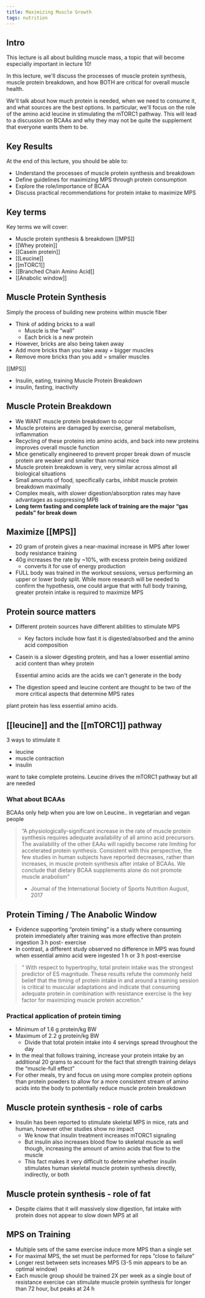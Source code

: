```yaml
---
title: Maximizing Muscle Growth
tags: nutrition
---
```


## Intro

This lecture is all about building muscle mass, a topic that will become especially important in lecture 10! 

In this lecture, we'll discuss the processes of muscle protein synthesis, muscle protein breakdown, and how BOTH are critical for overall muscle health.

We'll talk about how much protein is needed, when we need to consume it, and what sources are the best options. In particular, we'll focus on the role of the amino acid leucine in stimulating the mTORC1 pathway. This will lead to a discussion on BCAAs and why they may not be quite the supplement that everyone wants them to be.

## Key Results
At the end of this lecture, you should be able to:

- Understand the processes of muscle protein synthesis and breakdown
- Define guidelines for maximizing MPS through protein consumption
- Explore the role/importance of BCAA
- Discuss practical recommendations for protein intake to maximize MPS

## Key terms
Key terms we will cover:

- Muscle protein synthesis & breakdown [[MPS]]
- [[Whey protein]]
- [[Casein protein]]
- [[Leucine]]
- [[mTORC1]]
- [[Branched Chain Amino Acid]]
- [[Anabolic window]]

## Muscle Protein Synthesis

Simply the process of building new proteins within muscle fiber

- Think of adding bricks to a wall 
  - Muscle is the “wall”
  - Each brick is a new protein
- However, bricks are also being taken away
- Add more bricks than you take away = bigger muscles
- Remove more bricks than you add = smaller muscles

[[MPS]]
- Insulin, eating, training
Muscle Protein Breakdown
- insulin, fasting, inactivity

## Muscle Protein Breakdown
- We WANT muscle protein breakdown to occur
- Muscle proteins are damaged by exercise, general metabolism, inflammation
- Recycling of these proteins into amino acids, and back into new proteins improves overall muscle function
- Mice genetically engineered to prevent proper break down of muscle protein are weaker and smaller than normal mice
- Muscle protein breakdown is very, very similar across almost all biological situations
- Small amounts of food, specifically carbs, inhibit muscle protein breakdown maximally
- Complex meals, with slower digestion/absorption rates may have advantages as suppressing MPB
- **Long term fasting and complete lack of training are the major “gas pedals” for break down**

## Maximize [[MPS]]

- 20 gram of protein gives a near-maximal increase in MPS after lower body resistance training
- 40g increases the rate by ~10%, with excess protein being oxidized
  - converts it for use of energy production
- FULL body was trained in the workout sessions, versus performing an upper or lower body split. While more research will be needed to confirm the hypothesis, one could argue that with full body training, greater protein intake is required to maximize MPS

## Protein source matters

- Different protein sources have different abilities to stimulate MPS
  - Key factors include how fast it is digested/absorbed and the amino acid composition

- Casein is a slower digesting protein, and has a lower essential amino acid content than whey protein
  
  Essential amino acids are the acids we can't generate in the body
- The digestion speed and leucine content are thought to be two of the more critical aspects that determine MPS rates

plant protein has less essential amino acids.

## [[leucine]] and the [[mTORC1]] pathway

3 ways to stimulate it
- leucine
- muscle contraction
- insulin

want to take complete proteins. Leucine drives the mTORC1 pathway but all are needed

### What about BCAAs
BCAAs only help when you are low on Leucine.. in vegetarian and vegan people

> “A physiologically-significant increase in the rate of muscle protein synthesis requires adequate availability of all amino acid precursors. The availability of the other EAAs will rapidly become rate limiting for accelerated protein synthesis. Consistent with this perspective, the few studies in human subjects have reported decreases, rather than increases, in muscle protein synthesis after intake of BCAAs. We conclude that dietary BCAA supplements alone do not promote muscle anabolism”
> - Journal of the International Society of Sports Nutrition August, 2017

## Protein Timing / The Anabolic Window
- Evidence supporting “protein timing” is a study where consuming protein immediately after training was more effective than protein ingestion 3 h post- exercise
- In contrast, a different study observed no difference in MPS was found when essential amino acid were ingested 1 h or 3 h post-exercise

> “ With respect to hypertrophy, total protein intake was the strongest predictor of ES magnitude. These results refute the commonly held belief that the timing of protein intake in and around a training session is critical to muscular adaptations and indicate that consuming adequate protein in combination with resistance exercise is the key factor for maximizing muscle protein accretion.”

### Practical application of protein timing
- Minimum of 1.6 g protein/kg BW
- Maximum of 2.2 g protein/kg BW
  - Divide that total protein intake into 4 servings spread throughout the day
- In the meal that follows training, increase your protein intake by an additional 20 grams to account for the fact that strength training delays the “muscle-full effect”
- For other meals, try and focus on using more complex protein options than protein powders to allow for a more consistent stream of amino acids into the body to potentially reduce muscle protein breakdown

## Muscle protein synthesis - role of carbs
-  Insulin has been reported to stimulate skeletal MPS in mice, rats and human, however other studies show no impact
   - We know that insulin treatment increases mTORC1 signaling
   - But insulin also increases blood flow to skeletal muscle as well though, increasing the amount of amino acids that flow to the muscle
   - This fact makes it very difficult to determine whether insulin stimulates human skeletal muscle protein synthesis directly, indirectly, or both

## Muscle protein synthesis - role of fat
  - Despite claims that it will massively slow digestion, fat intake with protein does not appear to slow down MPS at all

## MPS on Training
- Multiple sets of the same exercise induce more MPS than a single set
- For maximal MPS, the set must be performed for reps ”close to
failure”
- Longer rest between sets increases MPS (3-5 min appears to be an optimal window)
- Each muscle group should be trained 2X per week as a single bout of resistance exercise can stimulate muscle protein synthesis for longer than 72 hour, but peaks at 24 h
